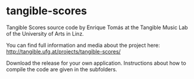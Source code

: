 # tangible-scores
Tangible Scores source code by Enrique Tomás at the Tangible Music Lab of the University of Arts in Linz. 

You can find full information and media about the project here: http://tangible.ufg.at/projects/tangible-scores/

Download the release for your own application. 
Instructions about how to compile the code are given in the subfolders.  
